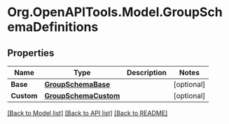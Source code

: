 # Org.OpenAPITools.Model.GroupSchemaDefinitions

## Properties

Name | Type | Description | Notes
------------ | ------------- | ------------- | -------------
**Base** | [**GroupSchemaBase**](GroupSchemaBase.md) |  | [optional] 
**Custom** | [**GroupSchemaCustom**](GroupSchemaCustom.md) |  | [optional] 

[[Back to Model list]](../README.md#documentation-for-models) [[Back to API list]](../README.md#documentation-for-api-endpoints) [[Back to README]](../README.md)

